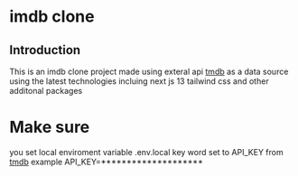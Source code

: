 # **imdb clone**



## Introduction
 This is an imdb clone project made using exteral api [tmdb](https://www.themoviedb.org/) as a data source using the 
 latest technologies incluing next js 13 tailwind css and other additonal packages 
 
 # Make sure
 you set local enviroment variable .env.local key word set to API_KEY from [tmdb](https://www.themoviedb.org/)
 example API_KEY=********************
